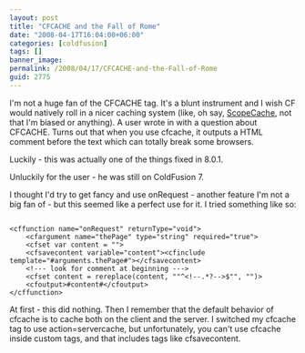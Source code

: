 ```yaml
---
layout: post
title: "CFCACHE and the Fall of Rome"
date: "2008-04-17T16:04:00+06:00"
categories: [coldfusion]
tags: []
banner_image: 
permalink: /2008/04/17/CFCACHE-and-the-Fall-of-Rome
guid: 2775
---
```


I'm not a huge fan of the CFCACHE tag. It's a blunt instrument and I wish CF would natively roll in a nicer caching system (like, oh say, <a href="http://scopecache.riaforge.org">ScopeCache</a>, not that I'm biased or anything). A user wrote in with a question about CFCACHE. Turns out that when you use cfcache, it outputs a HTML comment before the text which can totally break some browsers.

Luckily - this was actually one of the things fixed in 8.0.1. 

Unluckily for the user - he was still on ColdFusion 7.

I thought I'd try to get fancy and use onRequest - another feature I'm not a big fan of - but this seemed like a perfect use for it. I tried something like so:

<code>
&lt;cffunction name="onRequest" returnType="void"&gt;
	&lt;cfargument name="thePage" type="string" required="true"&gt;
	&lt;cfset var content = ""&gt;
	&lt;cfsavecontent variable="content"&gt;&lt;cfinclude template="#arguments.thePage#"&gt;&lt;/cfsavecontent&gt;
	&lt;!--- look for comment at beginning ---&gt;
	&lt;cfset content = rereplace(content, ""^&lt;!--.*?--&gt;$"", "")&gt;
	&lt;cfoutput&gt;#content#&lt;/cfoutput&gt;
&lt;/cffunction&gt;
</code>

At first - this did nothing. Then I remember that the default behavior of cfcache is to cache both on the client and the server. I switched my cfcache tag to use action=servercache, but unfortunately, you can't use cfcache inside custom tags, and that includes tags like cfsavecontent.